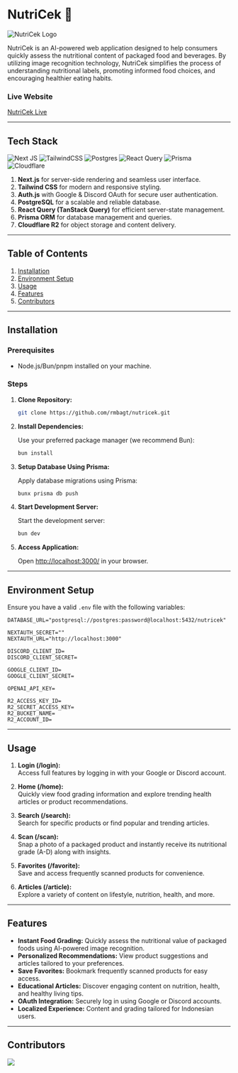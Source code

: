# NutriCek 🍎

![NutriCek Logo](/public/assets/nutricek.svg)

NutriCek is an AI-powered web application designed to help consumers quickly assess the nutritional content of packaged food and beverages. By utilizing image recognition technology, NutriCek simplifies the process of understanding nutritional labels, promoting informed food choices, and encouraging healthier eating habits.

### Live Website

[NutriCek Live](https://nutricek.rey.mba/)

---

## Tech Stack

![Next JS](https://img.shields.io/badge/Next-black?style=for-the-badge&logo=next.js&logoColor=white)
![TailwindCSS](https://img.shields.io/badge/tailwindcss-%2338B2AC.svg?style=for-the-badge&logo=tailwind-css&logoColor=white)
![Postgres](https://img.shields.io/badge/postgres-%23316192.svg?style=for-the-badge&logo=postgresql&logoColor=white)
![React Query](https://img.shields.io/badge/-React%20Query-FF4154?style=for-the-badge&logo=react%20query&logoColor=white)
![Prisma](https://img.shields.io/badge/Prisma-3982CE?style=for-the-badge&logo=Prisma&logoColor=white)
![Cloudflare](https://img.shields.io/badge/Cloudflare-F38020?style=for-the-badge&logo=Cloudflare&logoColor=white)

1. **Next.js** for server-side rendering and seamless user interface.
2. **Tailwind CSS** for modern and responsive styling.
3. **Auth.js** with Google & Discord OAuth for secure user authentication.
4. **PostgreSQL** for a scalable and reliable database.
5. **React Query (TanStack Query)** for efficient server-state management.
6. **Prisma ORM** for database management and queries.
7. **Cloudflare R2** for object storage and content delivery.

---

## Table of Contents

1. [Installation](#installation)
2. [Environment Setup](#environment-setup)
3. [Usage](#usage)
4. [Features](#features)
5. [Contributors](#contributors)

---

## Installation

### Prerequisites

- Node.js/Bun/pnpm installed on your machine.

### Steps

1. **Clone Repository:**

   ```bash
   git clone https://github.com/rmbagt/nutricek.git
   ```

2. **Install Dependencies:**

   Use your preferred package manager (we recommend Bun):

   ```bash
   bun install
   ```

3. **Setup Database Using Prisma:**

   Apply database migrations using Prisma:

   ```bash
   bunx prisma db push
   ```

4. **Start Development Server:**

   Start the development server:

   ```bash
   bun dev
   ```

5. **Access Application:**

   Open [http://localhost:3000/](http://localhost:3000/) in your browser.

---

## Environment Setup

Ensure you have a valid `.env` file with the following variables:

```
DATABASE_URL="postgresql://postgres:password@localhost:5432/nutricek"

NEXTAUTH_SECRET=""
NEXTAUTH_URL="http://localhost:3000"

DISCORD_CLIENT_ID=
DISCORD_CLIENT_SECRET=

GOOGLE_CLIENT_ID=
GOOGLE_CLIENT_SECRET=

OPENAI_API_KEY=

R2_ACCESS_KEY_ID=
R2_SECRET_ACCESS_KEY=
R2_BUCKET_NAME=
R2_ACCOUNT_ID=
```

---

## Usage

1. **Login (/login):**  
   Access full features by logging in with your Google or Discord account.

2. **Home (/home):**  
   Quickly view food grading information and explore trending health articles or product recommendations.

3. **Search (/search):**  
   Search for specific products or find popular and trending articles.

4. **Scan (/scan):**  
   Snap a photo of a packaged product and instantly receive its nutritional grade (A-D) along with insights.

5. **Favorites (/favorite):**  
   Save and access frequently scanned products for convenience.

6. **Articles (/article):**  
   Explore a variety of content on lifestyle, nutrition, health, and more.

---

## Features

- **Instant Food Grading:** Quickly assess the nutritional value of packaged foods using AI-powered image recognition.
- **Personalized Recommendations:** View product suggestions and articles tailored to your preferences.
- **Save Favorites:** Bookmark frequently scanned products for easy access.
- **Educational Articles:** Discover engaging content on nutrition, health, and healthy living tips.
- **OAuth Integration:** Securely log in using Google or Discord accounts.
- **Localized Experience:** Content and grading tailored for Indonesian users.

---

## Contributors

<a href="https://github.com/reynaldomarchell/nutricek/graphs/contributors">
    <img src="https://contrib.rocks/image?repo=reynaldomarchell/nutricek"/>
</a>
